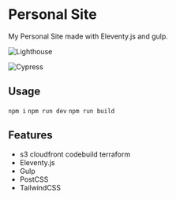 # Personal Site
My Personal Site made with Eleventy.js and gulp.

![Lighthouse](https://github.com/briansunter/site/workflows/Lighthouse/badge.svg)

![Cypress](https://github.com/briansunter/site/workflows/Cypress/badge.svg)
## Usage
`npm i`
`npm run dev`
`npm run build`

## Features

* s3 cloudfront codebuild terraform 
* Eleventy.js
* Gulp
* PostCSS
* TailwindCSS
